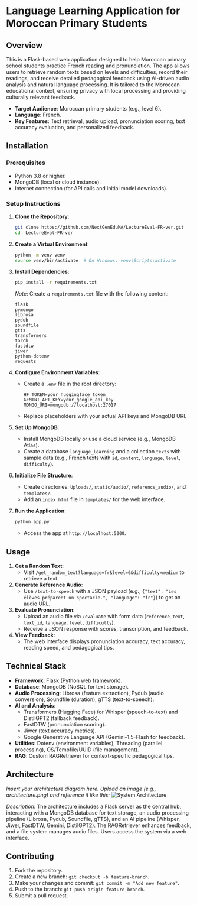 

# Language Learning Application for Moroccan Primary Students

## Overview
This is a Flask-based web application designed to help Moroccan primary school students practice French reading and pronunciation. The app allows users to retrieve random texts based on levels and difficulties, record their readings, and receive detailed pedagogical feedback using AI-driven audio analysis and natural language processing. It is tailored to the Moroccan educational context, ensuring privacy with local processing and providing culturally relevant feedback.

- **Target Audience**: Moroccan primary students (e.g., level 6).
- **Language**: French.
- **Key Features**: Text retrieval, audio upload, pronunciation scoring, text accuracy evaluation, and personalized feedback.

## Installation

### Prerequisites
- Python 3.8 or higher.
- MongoDB (local or cloud instance).
- Internet connection (for API calls and initial model downloads).

### Setup Instructions
1. **Clone the Repository**:
   ```bash
   git clone https://github.com/NextGenEduMA/LectureEval-FR-ver.git
   cd  LectureEval-FR-ver
   ```

2. **Create a Virtual Environment**:
   ```bash
   python -m venv venv
   source venv/bin/activate  # On Windows: venv\Scripts\activate
   ```

3. **Install Dependencies**:
   ```bash
   pip install -r requirements.txt
   ```
   *Note*: Create a `requirements.txt` file with the following content:
   ```
   flask
   pymongo
   librosa
   pydub
   soundfile
   gtts
   transformers
   torch
   fastdtw
   jiwer
   python-dotenv
   requests
   ```

4. **Configure Environment Variables**:
   - Create a `.env` file in the root directory:
     ```
     HF_TOKEN=your_huggingface_token
     GEMINI_API_KEY=your_google_api_key
     MONGO_URI=mongodb://localhost:27017
     ```
   - Replace placeholders with your actual API keys and MongoDB URI.

5. **Set Up MongoDB**:
   - Install MongoDB locally or use a cloud service (e.g., MongoDB Atlas).
   - Create a database `language_learning` and a collection `texts` with sample data (e.g., French texts with `id`, `content`, `language`, `level`, `difficulty`).

6. **Initialize File Structure**:
   - Create directories: `Uploads/`, `static/audio/`, `reference_audio/`, and `templates/`.
   - Add an `index.html` file in `templates/` for the web interface.

7. **Run the Application**:
   ```bash
   python app.py
   ```
   - Access the app at `http://localhost:5000`.

## Usage
1. **Get a Random Text**:
   - Visit `/get_random_text?language=fr&level=6&difficulty=medium` to retrieve a text.
2. **Generate Reference Audio**:
   - Use `/text-to-speech` with a JSON payload (e.g., `{"text": "Les élèves préparent un spectacle.", "language": "fr"}`) to get an audio URL.
3. **Evaluate Pronunciation**:
   - Upload an audio file via `/evaluate` with form data (`reference_text`, `text_id`, `language`, `level`, `difficulty`).
   - Receive a JSON response with scores, transcription, and feedback.
4. **View Feedback**:
   - The web interface displays pronunciation accuracy, text accuracy, reading speed, and pedagogical tips.

## Technical Stack
- **Framework**: Flask (Python web framework).
- **Database**: MongoDB (NoSQL for text storage).
- **Audio Processing**: Librosa (feature extraction), Pydub (audio conversion), Soundfile (duration), gTTS (text-to-speech).
- **AI and Analysis**: 
  - Transformers (Hugging Face) for Whisper (speech-to-text) and DistilGPT2 (fallback feedback).
  - FastDTW (pronunciation scoring).
  - Jiwer (text accuracy metrics).
  - Google Generative Language API (Gemini-1.5-Flash for feedback).
- **Utilities**: Dotenv (environment variables), Threading (parallel processing), OS/Tempfile/UUID (file management).
- **RAG**: Custom RAGRetriever for context-specific pedagogical tips.

## Architecture
*Insert your architecture diagram here. Upload an image (e.g., architecture.png) and reference it like this:*
![System Architecture](LectureEval-FR/FR-EVAL-ARCHITECHTURE.png)

*Description*: The architecture includes a Flask server as the central hub, interacting with a MongoDB database for text storage, an audio processing pipeline (Librosa, Pydub, Soundfile, gTTS), and an AI pipeline (Whisper, Jiwer, FastDTW, Gemini, DistilGPT2). The RAGRetriever enhances feedback, and a file system manages audio files. Users access the system via a web interface.

## Contributing
1. Fork the repository.
2. Create a new branch: `git checkout -b feature-branch`.
3. Make your changes and commit: `git commit -m "Add new feature"`.
4. Push to the branch: `git push origin feature-branch`.
5. Submit a pull request.






